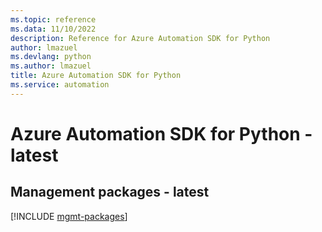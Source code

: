 ```yaml
---
ms.topic: reference
ms.data: 11/10/2022
description: Reference for Azure Automation SDK for Python
author: lmazuel
ms.devlang: python
ms.author: lmazuel
title: Azure Automation SDK for Python
ms.service: automation
---
```

# Azure Automation SDK for Python - latest

## Management packages - latest
[!INCLUDE [mgmt-packages](automation-mgmt-index.md)]